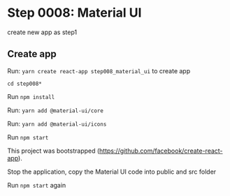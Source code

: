 # Step 0008: Material UI

create new app as step1

## Create app

Run: `yarn create react-app step008_material_ui` to create app

`cd step008*`

Run `npm install`

Run: `yarn add @material-ui/core`

Run: `yarn add @material-ui/icons`

Run `npm start`

This project was bootstrapped (https://github.com/facebook/create-react-app).

Stop the application, copy the Material UI code into public and src folder

Run `npm start` again
